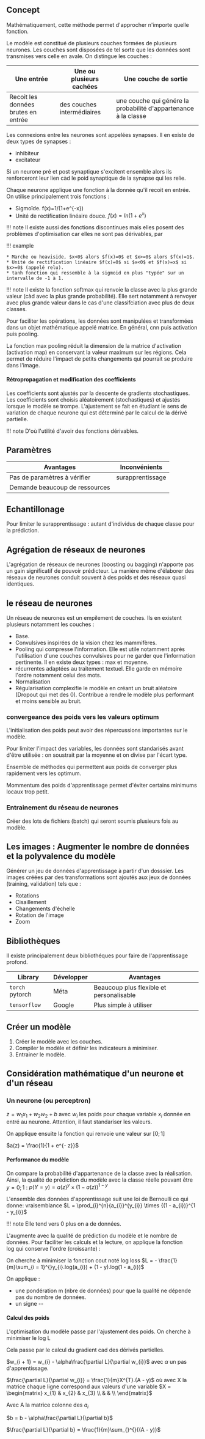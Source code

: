 ## Concept

Mathématiquement, cette méthode permet d'approcher n'importe quelle fonction.

Le modèle est constitué de plusieurs couches formées de plusieurs neurones. Les couches sont disposées de tel sorte que les données sont transmises vers celle en avale. On distingue les couches :

Une entrée                           | Une ou plusieurs cachées      | Une couche de sortie
-------------------------------------|-------------------------------|---------------------
Recoit les données brutes en entrée  | des couches intermédiaires    | une couche qui génére la probabilité d'appartenance à la classe

Les connexions entre les neurones sont appelées synapses. Il en existe de deux types de synapses : 

* inhibiteur
* excitateur

Si un neurone pré et post synaptique s'excitent ensemble alors ils renforceront leur lien càd le poid synaptique de la synapse qui les relie.

Chaque neurone applique une fonction à la donnée qu'il recoit en entrée. On utilise principalement trois fonctions :

* Sigmoïde. f(x)=1/(1+e^{-x})
* Unité de rectification linéaire douce. $f(x)=ln(1+e^{x})$

!!! note
    Il existe aussi des fonctions discontinues mais elles posent des problèmes d'optimisation car elles ne sont pas dérivables, par 

!!! example

    * Marche ou heaviside, $x<0$ alors $f(x)=0$ et $x>=0$ alors $f(x)=1$.
    * Unité de rectification linéaire $f(x)=0$ si $x<0$ et $f(x)=x$ si $x>=0$ (appelé relu).
    * tanh fonction qui ressemble à la sigmoid en plus "typée" sur un intervalle de -1 à 1. 

!!! note
    Il existe la fonction softmax qui renvoie la classe avec la plus grande valeur (càd avec la plus grande probabilité). Elle sert notamment à renvoyer avec plus grande valeur dans le cas d'une classifciation avec plus de deux classes.

Pour faciliter les opérations, les données sont manipulées et transformées dans un objet mathématique appelé matrice.
En général, cnn puis activation puis pooling.

La fonction max pooling réduit la dimension de la matrice d'activation (activation map) en conservant la valeur maximum sur les régions.
Cela permet de réduire l'impact de petits changements qui pourrait se produire dans l'image.

#### Rétropropagation et modification des coefficients

Les coefficients sont ajustés par la descente de gradients stochastiques. Les coefficients sont choisis aléatoirement (stochastiques) et ajustés lorsque le modèle se trompe. L'ajustement se fait en étudiant le sens de variation de chaque neurone qui est déterminé par le calcul de la dérivé partielle.

!!! note
    D'où l'utilité d'avoir des fonctions dérivables.

## Paramètres

Avantages                       | Inconvénients
--------------------------------|-------------------
Pas de paramètres à vérifier    | surapprentissage
Demande beaucoup de ressources  |

## Echantillonage 

Pour limiter le surapprentissage : autant d'individus de chaque classe pour la prédiction.

## Agrégation de réseaux de neurones

L'agrégation de réseaux de neurones (boosting ou bagging) n'apporte pas un gain significatif de pouvoir prédicteur. La manière même d'élaborer des réseaux de neurones conduit souvent à des poids et des réseaux quasi identiques.

## le réseau de neurones

Un réseau de neurones est un empilement de couches. Ils en existent plusieurs notamment les couches :

* Base.
* Convulsives inspirées de la vision chez les mammifères.
* Pooling qui compresse l'information. Elle est utile notamment après l'utilisation d'une couches convulsives pour ne garder que l'information pertinente. Il en existe deux types : max et moyenne.
* récurrentes adaptées au traitement textuel. Elle garde en mémoire l'ordre notamment celui des mots. 
* Normalisation
* Régularisation complexifie le modèle en créant un bruit aléatoire (Dropout qui met des 0). Contribue a rendre le modèle plus performant et moins sensible au bruit.

### convergeance des poids vers les valeurs optimum 

L'initialisation des poids peut avoir des répercussions importantes sur le modèle.

Pour limiter l'impact des variables, les données sont standarisés avant d'être utilisée : on soustrait par la moyenne et on divise par l'écart type.

Ensemble de méthodes qui permettent aux poids de converger plus rapidement vers les optimum.

Mommentum des poids d'apprentissage permet d'éviter certains minimums locaux trop petit.

### Entrainement du réseau de neurones

Créer des lots de fichiers (batch) qui seront soumis plusieurs fois au modèle.

## Les images : Augmenter le nombre de données et la polyvalence du modèle

Générer un jeu de données d'apprentissage à partir d'un dosssier. Les images créées par des transformations sont ajoutés aux jeux de données (training, validation) tels que :

* Rotations
* Cisaillement
* Changements d'échelle
* Rotation de l'image
* Zoom

## Bibliothèques

Il existe principalement deux bibliothéques pour faire de l'apprentissage profond.

Library             | Développer    | Avantages
--------------------|---------------|---------------
`torch` pytorch     | Méta          | Beaucoup plus flexible et personalisable
`tensorflow`        | Google        | Plus simple à utiliser

## Créer un modèle

1. Créer le modèle avec les couches.
2. Compiler le modèle et définir les indicateurs à minimiser.
3. Entrainer le modèle.

## Considération mathématique d'un neurone et d'un réseau

### Un neurone (ou perceptron)

$z = w_{1}x_{1} + w_{2}w_{2} + b$ avec $w_{i}$ les poids pour chaque variable $x_{i}$ donnée en entré au neurone. Attention, il faut standariser les valeurs.

On applique ensuite la fonction qui renvoie une valeur sur $[0 ;1]$

$a(z) = \frac{1}{1 + e^{- z}}$

#### Performance du modèle

On compare la probabilité d'appartenance de la classe avec la réalisation. Ainsi, la qualité de prédiction du modèle avec la classe réelle pouvant être $y={0 ;1}$ : $p(Y = y) = {a(z)}^{y} \times {(1 - a(z))}^{1 - y}$

L'ensemble des données d'apprentissage suit une loi de Bernoulli ce qui donne: vraisemblance $L = \prod_{i}^{n}{a_{i}}^{y_{i}} \times {(1 - a_{i})}^{1 - y_{i}}$

!!! note
    Elle tend vers 0 plus on a de données.

L'augmente avec la qualité de prédiction du modèle et le nombre de données. Pour faciliter les calculs et la lecture, on applique la fonction log qui conserve l'ordre (croissante) :

On cherche à minimiser la fonction cout noté log loss $L = - \frac{1}{m}\sum_{i = 1}^{}y_{i}.log(a_{i}) + (1 - y).log(1 - a_{i})$

On applique :

* une pondération m (nbre de données) pour que la qualité ne dépende pas du nombre de données.
* un signe --

#### Calcul des poids

L'optimisation du modèle passe par l'ajustement des poids. On cherche à minimiser le log L

Cela passe par le calcul du gradient cad des dérivés partielles.

$w_{i + 1} = w_{i} - \alpha\frac{\partial L}{\partial w_{i}}$ avec
$\alpha$ un pas d'apprentissage.

$\frac{\partial L}{\partial w_{i}} = \frac{1}{m}X^{T}.(A - y)$ où avec X
la matrice chaque ligne correspond aux valeurs d'une variable
$X = \begin{matrix}
x_{1} & x_{2} & x_{3} \\
 & & \\
\end{matrix}$

Avec A la matrice colonne des $a_{i}$

$b = b - \alpha\frac{\partial L}{\partial b}$

$\frac{\partial L}{\partial b} = \frac{1}{m}\sum_{}^{}{(A - y)}$
